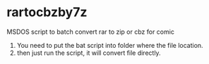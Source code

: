# rartocbzby7z
MSDOS script to batch convert rar to zip or cbz for comic
1. You need to put the bat script into folder where the file location.
2. then just run the script, it will convert file directly.
